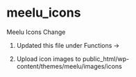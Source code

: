# meelu_icons
Meelu Icons Change


1. Updated this file under Functions ->

2. Upload icon images to public_html/wp-content/themes/meelu/images/icons
